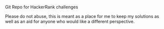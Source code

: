 Git Repo for HackerRank challenges

Please do not abuse, this is meant as a place for me to keep my solutions as well as an aid for anyone who would like a different perspective.  


